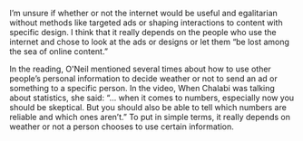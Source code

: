 I’m unsure if whether or not the internet would be useful and egalitarian without methods like targeted ads or shaping interactions to content with specific design. I think that it really depends on the people who use the internet and chose to look at the ads or designs or let them “be lost among the sea of online content.”

In the reading, O'Neil mentioned several times about how to use other people’s personal information to decide weather or not to send an ad or something to a specific person. In the video, When Chalabi was talking about statistics, she said: “… when it comes to numbers, especially now you should be skeptical. But you should also be able to tell which numbers are reliable and which ones aren’t.” To put in simple terms, it really depends on weather or not a person chooses to use certain information.
